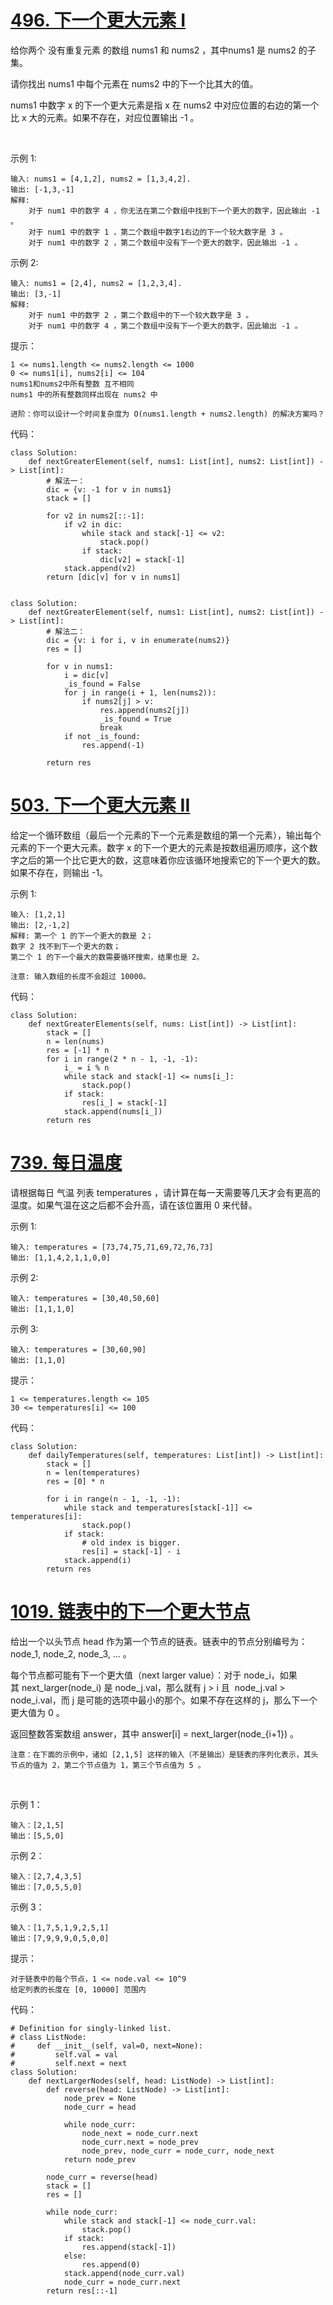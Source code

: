 # [496. 下一个更大元素 I](https://leetcode-cn.com/problems/next-greater-element-i/)

给你两个 没有重复元素 的数组 nums1 和 nums2 ，其中nums1 是 nums2 的子集。

请你找出 nums1 中每个元素在 nums2 中的下一个比其大的值。

nums1 中数字 x 的下一个更大元素是指 x 在 nums2 中对应位置的右边的第一个比 x 大的元素。如果不存在，对应位置输出 -1 。

 

示例 1:
```
输入: nums1 = [4,1,2], nums2 = [1,3,4,2].
输出: [-1,3,-1]
解释:
    对于 num1 中的数字 4 ，你无法在第二个数组中找到下一个更大的数字，因此输出 -1 。
    对于 num1 中的数字 1 ，第二个数组中数字1右边的下一个较大数字是 3 。
    对于 num1 中的数字 2 ，第二个数组中没有下一个更大的数字，因此输出 -1 。
```
示例 2:
```
输入: nums1 = [2,4], nums2 = [1,2,3,4].
输出: [3,-1]
解释:
    对于 num1 中的数字 2 ，第二个数组中的下一个较大数字是 3 。
    对于 num1 中的数字 4 ，第二个数组中没有下一个更大的数字，因此输出 -1 。
```

提示：
```
1 <= nums1.length <= nums2.length <= 1000
0 <= nums1[i], nums2[i] <= 104
nums1和nums2中所有整数 互不相同
nums1 中的所有整数同样出现在 nums2 中
```

```
进阶：你可以设计一个时间复杂度为 O(nums1.length + nums2.length) 的解决方案吗？
```

代码：
```python3
class Solution:
    def nextGreaterElement(self, nums1: List[int], nums2: List[int]) -> List[int]:
        # 解法一：
        dic = {v: -1 for v in nums1}
        stack = []

        for v2 in nums2[::-1]:
            if v2 in dic:
                while stack and stack[-1] <= v2:
                    stack.pop()
                if stack:
                    dic[v2] = stack[-1]
            stack.append(v2)
        return [dic[v] for v in nums1]


class Solution:
    def nextGreaterElement(self, nums1: List[int], nums2: List[int]) -> List[int]:
        # 解法二：
        dic = {v: i for i, v in enumerate(nums2)}
        res = []

        for v in nums1:
            i = dic[v]
            _is_found = False
            for j in range(i + 1, len(nums2)):
                if nums2[j] > v:
                    res.append(nums2[j])
                    _is_found = True
                    break
            if not _is_found:
                res.append(-1)
            
        return res
```

# [503. 下一个更大元素 II](https://leetcode-cn.com/problems/next-greater-element-ii/)

给定一个循环数组（最后一个元素的下一个元素是数组的第一个元素），输出每个元素的下一个更大元素。数字 x 的下一个更大的元素是按数组遍历顺序，这个数字之后的第一个比它更大的数，这意味着你应该循环地搜索它的下一个更大的数。如果不存在，则输出 -1。

示例 1:
```
输入: [1,2,1]
输出: [2,-1,2]
解释: 第一个 1 的下一个更大的数是 2；
数字 2 找不到下一个更大的数； 
第二个 1 的下一个最大的数需要循环搜索，结果也是 2。
```
```
注意: 输入数组的长度不会超过 10000。
```

代码：
```python3
class Solution:
    def nextGreaterElements(self, nums: List[int]) -> List[int]:
        stack = []
        n = len(nums)
        res = [-1] * n
        for i in range(2 * n - 1, -1, -1):
            i_ = i % n
            while stack and stack[-1] <= nums[i_]:
                stack.pop()
            if stack:
                res[i_] = stack[-1]
            stack.append(nums[i_])
        return res
```

# [739. 每日温度](https://leetcode-cn.com/problems/daily-temperatures/)

请根据每日 气温 列表 temperatures ，请计算在每一天需要等几天才会有更高的温度。如果气温在这之后都不会升高，请在该位置用 0 来代替。

示例 1:
```
输入: temperatures = [73,74,75,71,69,72,76,73]
输出: [1,1,4,2,1,1,0,0]
```
示例 2:
```
输入: temperatures = [30,40,50,60]
输出: [1,1,1,0]
```
示例 3:
```
输入: temperatures = [30,60,90]
输出: [1,1,0]
```

提示：
```
1 <= temperatures.length <= 105
30 <= temperatures[i] <= 100
```

代码：
```python3
class Solution:
    def dailyTemperatures(self, temperatures: List[int]) -> List[int]:
        stack = []
        n = len(temperatures)
        res = [0] * n

        for i in range(n - 1, -1, -1):
            while stack and temperatures[stack[-1]] <= temperatures[i]:
                stack.pop()
            if stack:
                # old index is bigger.
                res[i] = stack[-1] - i
            stack.append(i)
        return res
```

# [1019. 链表中的下一个更大节点](https://leetcode-cn.com/problems/next-greater-node-in-linked-list/)

给出一个以头节点 head 作为第一个节点的链表。链表中的节点分别编号为：node_1, node_2, node_3, ... 。

每个节点都可能有下一个更大值（next larger value）：对于 node_i，如果其 next_larger(node_i) 是 node_j.val，那么就有 j > i 且  node_j.val > node_i.val，而 j 是可能的选项中最小的那个。如果不存在这样的 j，那么下一个更大值为 0 。

返回整数答案数组 answer，其中 answer[i] = next_larger(node_{i+1}) 。
```
注意：在下面的示例中，诸如 [2,1,5] 这样的输入（不是输出）是链表的序列化表示，其头节点的值为 2，第二个节点值为 1，第三个节点值为 5 。
```
 

示例 1：
```
输入：[2,1,5]
输出：[5,5,0]
```
示例 2：
```
输入：[2,7,4,3,5]
输出：[7,0,5,5,0]
```
示例 3：
```
输入：[1,7,5,1,9,2,5,1]
输出：[7,9,9,9,0,5,0,0]
```

提示：
```
对于链表中的每个节点，1 <= node.val <= 10^9
给定列表的长度在 [0, 10000] 范围内
```

代码：
```python3
# Definition for singly-linked list.
# class ListNode:
#     def __init__(self, val=0, next=None):
#         self.val = val
#         self.next = next
class Solution:
    def nextLargerNodes(self, head: ListNode) -> List[int]:
        def reverse(head: ListNode) -> List[int]:
            node_prev = None
            node_curr = head

            while node_curr:
                node_next = node_curr.next
                node_curr.next = node_prev
                node_prev, node_curr = node_curr, node_next
            return node_prev

        node_curr = reverse(head)
        stack = []
        res = []

        while node_curr:
            while stack and stack[-1] <= node_curr.val:
                stack.pop()
            if stack:
                res.append(stack[-1])
            else:
                res.append(0)
            stack.append(node_curr.val)
            node_curr = node_curr.next
        return res[::-1]
```
